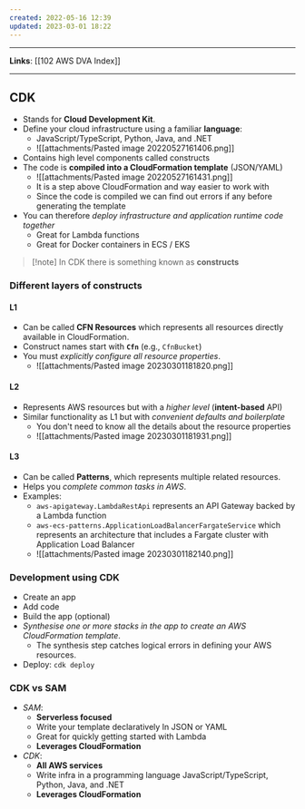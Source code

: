 ```yaml
---
created: 2022-05-16 12:39
updated: 2023-03-01 18:22
---
```

---
**Links**: [[102 AWS DVA Index]]

---
## CDK
- Stands for **Cloud Development Kit**.
- Define your cloud infrastructure using a familiar **language**:
	- JavaScript/TypeScript, Python, Java, and .NET
	- ![[attachments/Pasted image 20220527161406.png]]
- Contains high level components called constructs
- The code is **compiled into a CloudFormation template** (JSON/YAML)
	- ![[attachments/Pasted image 20220527161431.png]]
	- It is a step above CloudFormation and way easier to work with
	- Since the code is compiled we can find out errors if any before generating the template
- You can therefore *deploy infrastructure and application runtime code together*
	- Great for Lambda functions
	- Great for Docker containers in ECS / EKS

> [!note] In CDK there is something known as **constructs**

### Different layers of constructs
#### L1
- Can be called **CFN Resources** which represents all resources directly available in CloudFormation.
- Construct names start with **`Cfn`** (e.g., `CfnBucket`)
- You must *explicitly configure all resource properties*.
	- ![[attachments/Pasted image 20230301181820.png]]

#### L2
- Represents AWS resources but with a *higher level* (**intent-based** API)
- Similar functionality as L1 but with *convenient defaults and boilerplate*
	- You don't need to know all the details about the resource properties
	- ![[attachments/Pasted image 20230301181931.png]]

#### L3 
- Can be called **Patterns**, which represents multiple related resources.
- Helps you *complete common tasks in AWS*.
- Examples:
	- `aws-apigateway.LambdaRestApi` represents an API Gateway backed by a Lambda function
	- `aws-ecs-patterns.ApplicationLoadBalancerFargateService` which represents an architecture that includes a Fargate cluster with Application Load Balancer
	- ![[attachments/Pasted image 20230301182140.png]]

### Development using CDK
- Create an app
- Add code
- Build the app (optional)
- *Synthesise one or more stacks in the app to create an AWS CloudFormation template*. 
	- The synthesis step catches logical errors in defining your AWS resources.
- Deploy: `cdk deploy`

### CDK vs SAM
- *SAM*:
	- **Serverless focused**
	- Write your template declaratively In JSON or YAML
	- Great for quickly getting started with Lambda
	- **Leverages CloudFormation**
- *CDK*:
	- **All AWS services**
	- Write infra in a programming language JavaScript/TypeScript, Python, Java, and .NET
	- **Leverages CloudFormation**

